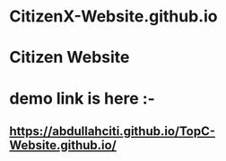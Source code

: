 # CitizenX-Website.github.io
# Citizen Website
# demo link is here :- 
## https://abdullahciti.github.io/TopC-Website.github.io/
